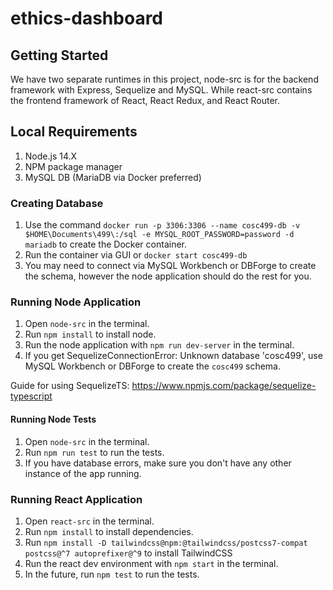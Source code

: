 # ethics-dashboard

## Getting Started

We have two separate runtimes in this project, node-src is for the backend framework with Express, Sequelize and MySQL. While react-src contains the frontend framework of React, React Redux, and React Router.

## Local Requirements

1. Node.js 14.X
2. NPM package manager
3. MySQL DB (MariaDB via Docker preferred)


### Creating Database

1. Use the command `docker run -p 3306:3306 --name cosc499-db -v $HOME\Documents\499\:/sql -e MYSQL_ROOT_PASSWORD=password -d mariadb` to create the Docker container.
2. Run the container via GUI or `docker start cosc499-db`
3. You may need to connect via MySQL Workbench or DBForge to create the schema, however the node application should do the rest for you.

### Running Node Application

1. Open `node-src` in the terminal.
2. Run `npm install` to install node.
3. Run the node application with `npm run dev-server` in the terminal.
4. If you get SequelizeConnectionError: Unknown database 'cosc499', use MySQL Workbench or DBForge to create the `cosc499` schema.

Guide for using SequelizeTS: https://www.npmjs.com/package/sequelize-typescript

#### Running Node Tests
1. Open `node-src` in the terminal.
2. Run `npm run test` to run the tests.
3. If you have database errors, make sure you don't have any other instance of the app running.

### Running React Application

1. Open `react-src` in the terminal.
2. Run `npm install` to install dependencies.
3. Run `npm install -D tailwindcss@npm:@tailwindcss/postcss7-compat postcss@^7 autoprefixer@^9` to install TailwindCSS
4. Run the react dev environment with `npm start` in the terminal.
5. In the future, run `npm test` to run the tests.
